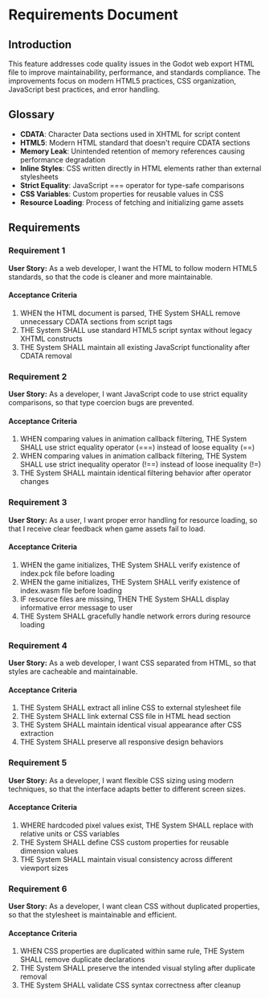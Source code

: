 # Requirements Document

## Introduction

This feature addresses code quality issues in the Godot web export HTML file to improve maintainability, performance, and standards compliance. The improvements focus on modern HTML5 practices, CSS organization, JavaScript best practices, and error handling.

## Glossary

- **CDATA**: Character Data sections used in XHTML for script content
- **HTML5**: Modern HTML standard that doesn't require CDATA sections
- **Memory Leak**: Unintended retention of memory references causing performance degradation
- **Inline Styles**: CSS written directly in HTML elements rather than external stylesheets
- **Strict Equality**: JavaScript === operator for type-safe comparisons
- **CSS Variables**: Custom properties for reusable values in CSS
- **Resource Loading**: Process of fetching and initializing game assets

## Requirements

### Requirement 1

**User Story:** As a web developer, I want the HTML to follow modern HTML5 standards, so that the code is cleaner and more maintainable.

#### Acceptance Criteria

1. WHEN the HTML document is parsed, THE System SHALL remove unnecessary CDATA sections from script tags
2. THE System SHALL use standard HTML5 script syntax without legacy XHTML constructs
3. THE System SHALL maintain all existing JavaScript functionality after CDATA removal

### Requirement 2

**User Story:** As a developer, I want JavaScript code to use strict equality comparisons, so that type coercion bugs are prevented.

#### Acceptance Criteria

1. WHEN comparing values in animation callback filtering, THE System SHALL use strict equality operator (===) instead of loose equality (==)
2. WHEN comparing values in animation callback filtering, THE System SHALL use strict inequality operator (!==) instead of loose inequality (!=)
3. THE System SHALL maintain identical filtering behavior after operator changes

### Requirement 3

**User Story:** As a user, I want proper error handling for resource loading, so that I receive clear feedback when game assets fail to load.

#### Acceptance Criteria

1. WHEN the game initializes, THE System SHALL verify existence of index.pck file before loading
2. WHEN the game initializes, THE System SHALL verify existence of index.wasm file before loading
3. IF resource files are missing, THEN THE System SHALL display informative error message to user
4. THE System SHALL gracefully handle network errors during resource loading

### Requirement 4

**User Story:** As a web developer, I want CSS separated from HTML, so that styles are cacheable and maintainable.

#### Acceptance Criteria

1. THE System SHALL extract all inline CSS to external stylesheet file
2. THE System SHALL link external CSS file in HTML head section
3. THE System SHALL maintain identical visual appearance after CSS extraction
4. THE System SHALL preserve all responsive design behaviors

### Requirement 5

**User Story:** As a developer, I want flexible CSS sizing using modern techniques, so that the interface adapts better to different screen sizes.

#### Acceptance Criteria

1. WHERE hardcoded pixel values exist, THE System SHALL replace with relative units or CSS variables
2. THE System SHALL define CSS custom properties for reusable dimension values
3. THE System SHALL maintain visual consistency across different viewport sizes

### Requirement 6

**User Story:** As a developer, I want clean CSS without duplicated properties, so that the stylesheet is maintainable and efficient.

#### Acceptance Criteria

1. WHEN CSS properties are duplicated within same rule, THE System SHALL remove duplicate declarations
2. THE System SHALL preserve the intended visual styling after duplicate removal
3. THE System SHALL validate CSS syntax correctness after cleanup